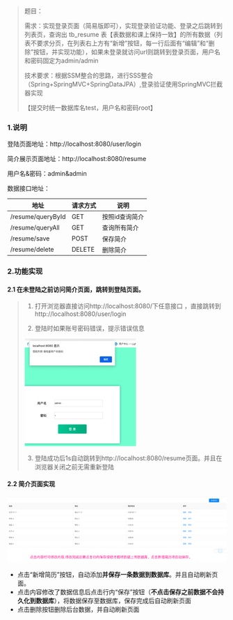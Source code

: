 > 题目：
>
> 需求：实现登录页面（简易版即可），实现登录验证功能、登录之后跳转到列表页，查询出 tb_resume 表【表数据和课上保持一致】的所有数据（列表不要求分页，在列表右上方有“新增”按钮，每一行后面有“编辑”和“删除”按钮，并实现功能），如果未登录就访问url则跳转到登录页面，用户名和密码固定为admin/admin
>
> 技术要求：根据SSM整合的思路，进行SSS整合（Spring+SpringMVC+SpringDataJPA）,登录验证使用SpringMVC拦截器实现
>
> 【提交时统一数据库名test，用户名和密码root】



### 1.说明

登陆页面地址：http://localhost:8080/user/login

简介展示页面地址：http://localhost:8080/resume

用户名&密码：admin&admin

数据接口地址：

| 地址              | 请求方式 | 说明           |
| ----------------- | -------- | -------------- |
| /resume/queryById | GET      | 按照id查询简介 |
| /resume/queryAll  | GET      | 查询所有简介   |
| /resume/save      | POST     | 保存简介       |
| /resume/delete    | DELETE   | 删除简介       |

### 2.功能实现

 #### 2.1 在未登陆之前访问简介页面，跳转到登陆页面。

>1. 打开浏览器直接访问http://localhost:8080/下任意接口 ，直接跳转到http://localhost:8080/user/login
>
>2. 登陆时如果账号密码错误，提示错误信息
>
><img src="./assert/image-20200519184728589.png" alt="image-20200519184728589" style="zoom:25%;" />
>
>3. 登陆成功后1s自动跳转到http://localhost:8080/resume页面。并且在浏览器关闭之前无需重新登陆



#### 2.2 简介页面实现

![image-20200519185005071](./assert/image-20200519185005071.png)

- 点击“新增简历”按钮，自动添加**并保存一条数据到数据库**。并且自动刷新页面。
- 点击内容修改了数据信息后点击行内“保存”按钮（**不点击保存之前数据不会持久化到数据库**），将数据保存至数据库，保存完成后自动刷新页面
- 点击删除按钮删除后台数据，并自动刷新页面